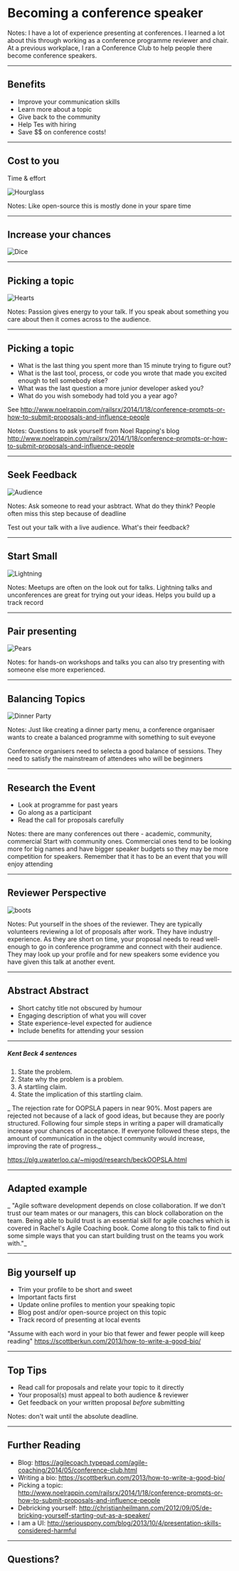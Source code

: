 # Becoming a conference speaker

Notes: 
I have a lot of experience presenting at conferences.
I learned a lot about this through working as a conference programme reviewer and chair. 
At a previous workplace, I ran a Conference Club to help people there become conference speakers. 

---

## Benefits

* Improve your communication skills
* Learn more about a topic
* Give back to the community
* Help Tes with hiring
* Save $$ on conference costs!

---

## Cost to you

Time & effort

![Hourglass](../images/hourglass.jpg)

Notes:  Like open-source this is mostly done in your spare time

---

## Increase your chances

![Dice](../images/dice.jpg)

---

## Picking a topic

![Hearts](../images/hearts.png)

Notes:  Passion gives energy to your talk. 
If you speak about something you care about then it comes across to the audience.

---

## Picking a topic
 
 * What is the last thing you spent more than 15 minute trying to figure out?
 * What is the last tool, process, or code you wrote that made you excited enough to tell somebody else?
 * What was the last question a more junior developer asked you?
 * What do you wish somebody had told you a year ago?
 
 See http://www.noelrappin.com/railsrx/2014/1/18/conference-prompts-or-how-to-submit-proposals-and-influence-people
 
Notes:  Questions to ask yourself from Noel Rapping's blog
http://www.noelrappin.com/railsrx/2014/1/18/conference-prompts-or-how-to-submit-proposals-and-influence-people

---

## Seek Feedback

![Audience](../images/audience.png)

Notes:  Ask someone to read your asbtract. What do they think?
People often miss this step because of deadline

Test out your talk with a live audience. What's their feedback?

---
## Start Small

![Lightning](../images/lightning.jpg)

Notes: 
Meetups are often on the look out for talks.
Lightning talks and unconferences are great for trying out your ideas.
Helps you build up a track record

---
## Pair presenting

![Pears](../images/pears.jpg)

Notes: for hands-on workshops and talks you can also try presenting with someone else more experienced.

---

## Balancing Topics

![Dinner Party](../images/dinner-party.jpg)

Notes: Just like creating a dinner party menu, a conference organisaer wants to create a balanced programme with something to suit eveyone

Conference organisers need to selecta a good balance of sessions. 
They need to satisfy the mainstream of attendees who will be beginners

---

## Research the Event

* Look at programme for past years
* Go along as a participant 
* Read the call for proposals carefully

Notes: there are many conferences out there - academic, community, commercial
Start with community ones. 
Commercial ones tend to be looking more for big names and have bigger speaker budgets so they may be more competition for speakers.
Remember that it has to be an event that you will enjoy attending

---

## Reviewer Perspective

![boots](../images/orange_boots.png)

Notes: Put yourself in the shoes of the reviewer. 
They are typically volunteers reviewing a lot of proposals after work. They have industry experience.
As they are short on time, 
your proposal needs to read well-enough to go in conference programme and connect with their audience.
They may look up your profile and for new speakers some evidence you have given this talk at another event.

---

## Abstract Abstract

* Short catchy title not obscured by humour
* Engaging description of what you will cover
* State experience-level expected for audience
* Include benefits for attending your session

---

##### Kent Beck 4 sentences

1. State the problem. 
2. State why the problem is a problem. 
3. A startling claim. 
4. State the implication of this startling claim. 

_ The rejection rate for OOPSLA papers in near 90%. Most papers are rejected not because of a lack of good ideas, but because they are poorly structured. Following four simple steps in writing a paper will dramatically increase your chances of acceptance. If everyone followed these steps, the amount of communication in the object community would increase, improving the rate of progress._

https://plg.uwaterloo.ca/~migod/research/beckOOPSLA.html

---

## Adapted example

_ "Agile software development depends on close collaboration. If we don't trust our team mates or our managers, this can block collaboration on the team. Being able to build trust is an essential skill for agile coaches which is covered in Rachel's Agile Coaching book. Come along to this talk to find out some simple ways that you can start building trust on the teams you work with."_

---

## Big yourself up

* Trim your profile to be short and sweet
* Important facts first
* Update online profiles to mention your speaking topic
* Blog post and/or open-source project on this topic
* Track record of presenting at local events

"Assume with each word in your bio that fewer and fewer people will keep reading"
 https://scottberkun.com/2013/how-to-write-a-good-bio/

---

## Top Tips

* Read call for proposals and relate your topic to it directly
* Your proposal(s) must appeal to both audience & reviewer
* Get feedback on your written proposal *before* submitting

Notes: don't wait until the absolute deadline.

---

## Further Reading

* Blog: https://agilecoach.typepad.com/agile-coaching/2014/05/conference-club.html
* Writing a bio: https://scottberkun.com/2013/how-to-write-a-good-bio/
* Picking a topic: http://www.noelrappin.com/railsrx/2014/1/18/conference-prompts-or-how-to-submit-proposals-and-influence-people
* Debricking yourself: http://christianheilmann.com/2012/09/05/de-bricking-yourself-starting-out-as-a-speaker/
* I am a UI: http://seriouspony.com/blog/2013/10/4/presentation-skills-considered-harmful 
---

## Questions?

